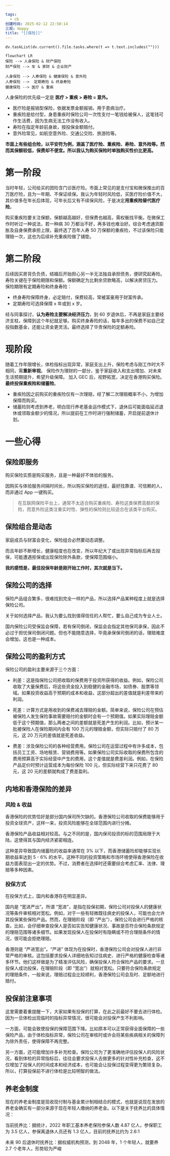 ```yaml
---

tags:
  - cb
创建时间: 2025-02-12 22:50:14
三观: Happy
title: "[[保险]]"
---
```






```dataviewjs
dv.taskList(dv.current().file.tasks.where(t => t.text.includes("")))
```


```mermaid
flowchart LR
保险 --> 人身保险 & 财产保险
财产保险 --> 车 & 家财 & 企业财产

人身保险 --> 人寿保险 & 健康保险 & 意外险
人寿保险 -->  定期寿险 & 终身寿险
健康保险 --> 医疗 & 重疾
```



人身保险的优先级一定是 **医疗 > 重疾 > 寿险 = 意外。**
- 医疗险是报销型保险，依据发票金额报销，用于患病治疗。
- 重疾险是给付型，身患重疾时保险公司一次性支付一笔钱给被保人，这笔钱可作生活费，因为生病无法工作没有收入。
- 寿险在指定年龄前身故，按投保金额赔付。
- 意外险常见，如航空意外险、交通公交险、旅游险等。

**市面上有些组合险，以平安符为例，涵盖了医疗险、重疾险、寿险、意外险等。然而其保额较低，保费却不便宜。所以我认为购买保险时单独购买性价比更高。**

# 第一阶段
当时年轻，公司给买的团险含门诊医疗险。市面上常见的是支付宝和微保推出的百万医疗险，且为一年期、不保证续保。我认为年轻时风险低，买医疗险价值不大，其价值多在年长后体现，可年长后又有不续保风险，于是决定**用重疾险替代医疗险**。

购买重疾险要关注保额，保额越高越好，但保费也越高，需权衡找平衡。在微保工作时听过一种说法，若一种病 30 万都治不好，再多钱也难治好。综合考虑通货膨胀及自身保费承担上限，最终选了百年人寿 50 万保额的重疾险，不过该保险只能理赔一次，这也为后续补充重疾险做了铺垫。

# 第二阶段

后续因买房背负负债，结婚后开始担心另一半无法独自承担债务，便研究起寿险。
寿险关键在于保险期限和保额。保额确定为比剩余贷款略高，以解决房贷压力。
保险期限有定期寿险和终身寿险：
- 终身寿险保障终身，必定赔付，保费较高，常被富豪用于财富传承。
- 定期寿险可选择保障 x 年或到 x 岁。

经与同事探讨，**认为寿险主要解决经济压力**，到 60 岁退休后，不再是家庭主要经济支柱，保障到这个年纪就足够。购买终身寿险的话，每年多出的保费不如自己定投指数基金，还能让资金更灵活。最终选择了华贵保险的定额寿险。


# 现阶段

随着工作年限增长，体检指标出现异常，家庭支出上升，保险考虑与刚工作时大不相同，需**重新审视**。
保险作为理财的一部分，鉴于家庭收入和支出增加、对未来生活预期提升，希望升级保障。
加入 GEC 后，视野拓宽，决定在香港购买保险。**最终投保重疾险和储蓄险**。
- 重疾险因之前购买的重疾险仅有一次理赔，经了解二次理赔概率不小，为增加保障而购买。
- 储蓄险则考虑到养老，明白现行养老基金运作模式下，退休后可能面临延迟退休或领取金额少的情况，所以提前在工作时进行强制储蓄，开启提前退休计划。



# 一些心得

## 保险即服务

购买保险实质是购买服务，且是一种最好不体验的服务。

因购买与体验服务间隔时间长，所以购买保险的途径，最好找靠谱、可信赖的人，而非通过 App 一键购买。

> 在互联网保险平台上，通常不太适合购买重疾险、寿险这类保费高额的保险，而意外险这类注重实时性、弹性的保险则比较适合在该类平台购买。

## 保险组合是动态

家庭成员与财富会变化，保险组合必然要动态调整。

而且年龄不断增长，健康程度也在改变，所以年纪大了或出现异常指标后再去投保，可能遭遇拒保或出现保险除外条款，使保障范围缩小。

**我的感悟是，最佳投保年龄是刚开始工作时，其次就是当下。**

## 保险公司的选择

保险产品组合繁多，很难找到完全一样的产品，所以选择产品某种程度上就是选择保险公司。

关于如何选择产品，我认为要么找到值得信任的人帮忙，要么自己成为专业人士。

国内保险公司受保监会保障，若有保司倒闭，保监会会指定其他保司承保，因此不必过于担忧保司倒闭问题。但也不能随意选择，毕竟承保保司倒闭的话，理赔难度会增加，这也是一种成本。

## 保险公司的盈利方式

保险公司的盈利主要来源于三个方面：

- 利差：这是指保险公司把收取的保费用于投资所获得的收益。例如，保险公司收取了大量保费后，将这些资金投入到稳健的金融市场，如债券、股票等领域。如果投资收益高于预期的成本和收益，这部分超出的差值就是利差带来的利润。
    
- 死差：计算方式是用收到的保费减去理赔的金额。简单来说，保险公司在预估被保险人发生保险事故需要赔付的金额时会有一个预期值。如果实际理赔金额低于这个预期值，那么两者之间的差额就是死差产生的利润。比如，预计某一批被保险人在保险期间内会有 100 万元的理赔金额，但实际只赔付了 80 万元，这 20 万元的差值就是死差收益。
    
- 费差：涉及保险公司的各种经营费用。保险公司在运营过程中有许多成本，包括员工工资、场地租赁、营销费用等。如果保险公司实际收取的保费所包含的费用预算高于实际经营中产生的费用，这个差值就是费差利润。例如，在保险产品定价时预计运营成本为每份保险 100 元，但实际经营下来只花费了 80 元，这 20 元的差额就构成了费差盈利。
    

## 内地和香港保险的差异

### 风险 & 收益

香港保险的优势恰好是部分国内保司所欠缺的。香港保险公司收取的保费能够用于投资全球资产，这样一来，投资风险能够在全球范围内进行分摊。

香港保险产品收益相对较高。与之不同的是，国内保司投资的标的范围局限于大陆，这使得其与国内经济紧密相连。

这种差异导致国内储蓄险的收益率通常在 3% 以下，而香港储蓄险却能够实现长期收益率达到 5 - 6% 的水平。这种不同的投资策略和市场环境使得香港保险在收益方面表现出一定的优势。不过，消费者在选择时还需要综合考虑汇率、法律、理赔等多种因素。

### 投保方式

在投保方式上，国内和香港存在明显差异。

国内是 “宽进严出”。所谓 “宽进”，是指在投保初期，保险公司对投保人的健康状况等条件审核相对宽松。例如，对于一些有轻微既往病史的投保人，可能也会允许其投保某些保险产品。然而，在理赔阶段（即 “严出”），保险公司会进行严格的核查。比如，会仔细审查投保人是否如实告知健康状况、事故是否符合保险条款规定的理赔范围等诸多细节。如果发现投保人在投保时有隐瞒或不符合理赔条件的情况，很可能会拒绝理赔。

香港则是 “严进宽出”。“严进” 体现为在投保时，香港保险公司会对投保人进行非常严格的审核。这包括要求投保人详细地告知过往病史、进行严格的健康检查等诸多环节。他们这样做是为了精准评估风险，确保投保人符合保险产品的要求。一旦投保人成功投保，在理赔阶段（即 “宽出”）就相对宽松。只要符合保险条款规定的理赔条件，一般来说，理赔过程会比较顺利，香港保险公司会及时、足额地进行赔付。

## 投保前注意事项

这里需要着重提醒一下，大家如果有投保的打算，在此之前最好不要去进行体检。因为一旦体检出现临时的指标异常情况，很可能会对投保产生不利影响。

一方面，可能会致使投保的保障范围下降。比如原本可以正常获得全面保障的一些保险产品，由于体检指标异常，保险公司在审核时或许会将某些疾病相关的保障列为除外责任，使得保障不再完整。

另一方面，还可能增加许多补充检查。保险公司为了更准确地评估投保人的风险状况，看到体检的异常指标后，往往会要求投保人去做更多的针对性补充检查，这不仅增加了投保人的时间成本和经济成本，也可能会让投保过程变得更为繁琐复杂。所以，打算投保前不进行体检是比较明智的做法。

## 养老金制度

现在的养老金制度是现收现付制与基金累计制相结合的模式，也就是说现在发放的养老金确实有一部分来源于现在年轻人缴纳的养老金。以下是关于抚养比的具体情况：

当前抚养比：据统计，2022 年职工基本养老保险参保人数 4.87 亿人，参保职工为 3.5 亿人，参保离退休人员还有 1.3 亿人，目前的抚养比约为 2.6:1

未来 90 后退休时抚养比：据权威机构预测，到 2048 年，1 个年轻人，就要养 2.7 个老年人，形势较为严峻








